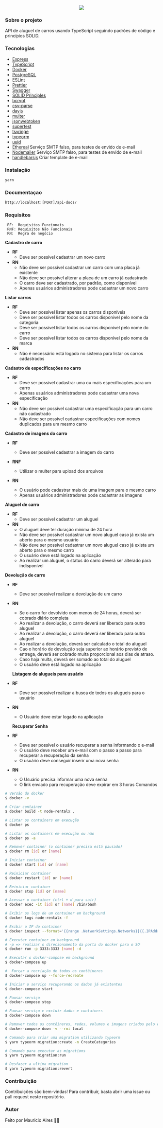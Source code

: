 <h1 align="center">
    <img src="./github/assets/cover.png">
</h1>

### Sobre o projeto

API de aluguel de carros usando TypeScript seguindo padrões de código e princípios SOLID.

### Tecnologias

- [Express](https://expressjs.com/)
- [TypeScript](https://www.typescriptlang.org/docs/)
- [Docker](https://docs.docker.com/)
- [PostgreSQL](https://www.postgresql.org/docs/)
- [ESLint](https://eslint.org/docs/user-guide/getting-started)
- [Prettier](https://prettier.io/docs/en/)
- [Swagger](https://swagger.io/docs/)
- [SOLID Principles](https://en.wikipedia.org/wiki/SOLID)
- [bcrypt](https://github.com/kelektiv/node.bcrypt.js)
- [csv-parse](https://csv.js.org/parse/)
- [dayjs](https://day.js.org/en/)
- [multer](https://github.com/expressjs/multer)
- [jsonwebtoken](https://github.com/auth0/node-jsonwebtoken)
- [supertest](https://github.com/ladjs/supertest)
- [tsyringe](https://github.com/microsoft/tsyringe)
- [typeorm](https://typeorm.io/)
- [uuid](https://github.com/uuidjs/uuid)
- [Ethereal](https://ethereal.email/) Serviço SMTP falso, para testes de envido de e-mail
- [Nodemailer](https://nodemailer.com/) Serviço SMTP falso, para testes de envido de e-mail
- [handlebarsjs](https://handlebarsjs.com/) Criar template de e-mail

### Instalação

```sh
yarn
```

### Documentaçao

```sh
http://localhost:[PORT]/api-docs/
```

### Requisitos

```
 RF:  Requisitos Funcionais
 RNF: Requisitos Não Funcionais
 RN:  Regra de negócio
```

**Cadastro de carro**

- **RF**
  - Deve ser possível cadastrar um novo carro
- **RN**
  - Não deve ser possível cadastrar um carro com uma placa já existente
  - Não deve ser possível alterar a placa de um carro já cadastrado
  - O carro deve ser cadastrado, por padrão, como disponível
  - Apenas usuários administradores pode cadastrar um novo carro

**Listar carros**

- **RF**
  - Deve ser possível listar apenas os carros disponíveis
  - Deve ser possível listar todos os carros disponível pelo nome da categoria
  - Deve ser possível listar todos os carros disponível pelo nome do carro
  - Deve ser possível listar todos os carros disponível pelo nome da marca
- **RN**
  - Não é necessário está logado no sistema para listar os carros cadastrados

**Cadastro de especificações no carro**

- **RF**
  - Deve ser possível cadastrar uma ou mais especificações para um carro
  - Apenas usuários administradores pode cadastrar uma nova especificação
- **RN**
  - Não deve ser possível cadastrar uma especificação para um carro não cadastrado
  - Não deve ser possível cadastrar especificações com nomes duplicados para um mesmo carro

**Cadastro de imagens do carro**

- **RF**

  - Deve ser possível cadastrar a imagem do carro

- **RNF**
  - Utilizar o multer para upload dos arquivos
- **RN**
  - O usuário pode cadastrar mais de uma imagem para o mesmo carro
  - Apenas usuários administradores pode cadastrar as imagens

**Aluguel de carro**

- **RF**
  - Deve ser possível cadastrar um aluguel
- **RN**
  - O aluguel deve ter duração mínima de 24 hora
  - Não deve ser possível cadastrar um novo aluguel caso já exista um aberto para o mesmo usuário
  - Não deve ser possível cadastrar um novo aluguel caso já exista um aberto para o mesmo carro
  - O usuário deve está logado na aplicação
  - Ao realizar um aluguel, o status do carro deverá ser alterado para indisponível

**Devolução de carro**

- **RF**
  - Deve ser possível realizar a devolução de um carro
- **RN**

  - Se o carro for devolvido com menos de 24 horas, deverá ser cobrado diário completa
  - Ao realizar a devolução, o carro deverá ser liberado para outro aluguel
  - Ao realizar a devolução, o carro deverá ser liberado para outro aluguel
  - Ao realizar a devolução, deverá ser calculado o total do aluguel
  - Cao o horário de devolução seja superior ao horário previsto de entrega, deverá ser cobrado
    multa proporcional aos dias de atraso.
  - Caso haja multa, deverá ser somado ao total do aluguel
  - O usuário deve está logado na aplicação

  **Listagem de alugueis para usuário**

- **RF**
  - Deve ser possível realizar a busca de todos os alugueis para o usuário
- **RN**

  - O Usuário deve estar logado na aplicação

  **Recuperar Senha**

- **RF**
  - Deve ser possível o usuário recuperar a senha informando o e-mail
  - O usuário deve receber um e-mail com o passo a passo para recuperar a recuperação da senha
  - O usuário deve conseguir inserir uma nova senha
- **RN**
  - O Usuário precisa informar uma nova senha
  - O link enviado para recuperação deve expirar em 3 horas Comandos

```bash
# Versão do docker
$ docker -v

# Criar container
$ docker build -t node-rentalx .

# Listar os containers em execução
$ docker ps

# Listar os containers em execução ou não
$ docker ps -a

# Remover container (o container precisa está pausado)
$ docker rm [id] or [name]

# Iniciar container
$ docker start [id] or [name]

# Reiniciar container
$ docker restart [id] or [name]

# Reiniciar container
$ docker stop [id] or [name]

# Acessar o container (ctrl + d para sair)
$ docker exec -it [id] or [name] /bin/bash

# Exibir os logs de um container em background
$ docker logs node-rentalx -f

# Exibir o IP do container
$ docker inspect --format='{{range .NetworkSettings.Networks}}{{.IPAddress}}{{end}}' [name]

# Executar container em background
# -p => realizar o direcionamento da porta do docker para o SO
$ docker run -p 3333:3333 [name] -d

# Executar o docker-compose em background
$ docker-compose up

#  Forçar a recriação de todos os contêineres
$ docker-compose up --force-recreate

# Iniciar o serviço recuperando os dados já existentes
$ docker-compose start

# Pausar serviço
$ docker-compose stop

# Pausar serviço e excluir dados e containers
$ docker-compose down

# Remover todos os contêineres, redes, volumes e imagens criados pelo docker-compose up
$ docker-compose down -v --rmi local

# Comando para criar uma migration utilizando typeorm
$ yarn typeorm migration:create -n CreateCategories

# Comando para executar as migrations
$ yarn typeorm migration:run

# Desfazer a ultima migration
$ yarn typeorm migration:revert
```

### Contribuição

Contribuições são bem-vindas! Para contribuir, basta abrir uma issue ou pull request neste repositório.

### Autor

Feito por Mauricio Aires 👋🏽
